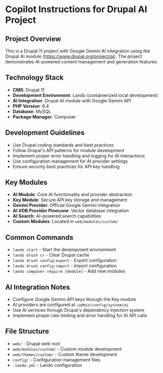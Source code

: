 # Copilot Instructions for Drupal AI Project

<!-- Use this file to provide workspace-specific custom instructions to Copilot. For more details, visit https://code.visualstudio.com/docs/copilot/copilot-customization#_use-a-githubcopilotinstructionsmd-file -->

## Project Overview
This is a Drupal 11 project with Google Gemini AI integration using the Drupal AI module (https://www.drupal.org/project/ai). The project demonstrates AI-powered content management and generation features.

## Technology Stack
- **CMS**: Drupal 11
- **Development Environment**: Lando (containerized local development)
- **AI Integration**: Drupal AI module with Google Gemini API
- **PHP Version**: 8.4
- **Database**: MySQL
- **Package Manager**: Composer

## Development Guidelines
- Use Drupal coding standards and best practices
- Follow Drupal's API patterns for module development
- Implement proper error handling and logging for AI interactions
- Use configuration management for AI provider settings
- Ensure security best practices for API key handling

## Key Modules
- **AI Module**: Core AI functionality and provider abstraction
- **Key Module**: Secure API key storage and management
- **Gemini Provider**: Official Google Gemini integration
- **AI VDB Provider Pinecone**: Vector database integration
- **AI Search**: AI-powered search capabilities
- **Custom Modules**: Located in `web/modules/custom/`

## Common Commands
- `lando start` - Start the development environment
- `lando drush cr` - Clear Drupal cache
- `lando drush config:export` - Export configuration
- `lando drush config:import` - Import configuration
- `lando composer require [module]` - Add new modules

## AI Integration Notes
- Configure Google Gemini API keys through the Key module
- AI providers are configured at `/admin/config/system/ai`
- Use AI services through Drupal's dependency injection system
- Implement proper rate limiting and error handling for AI API calls

## File Structure
- `web/` - Drupal web root
- `web/modules/custom/` - Custom module development
- `web/themes/custom/` - Custom theme development
- `config/` - Configuration management files
- `.lando.yml` - Lando configuration
